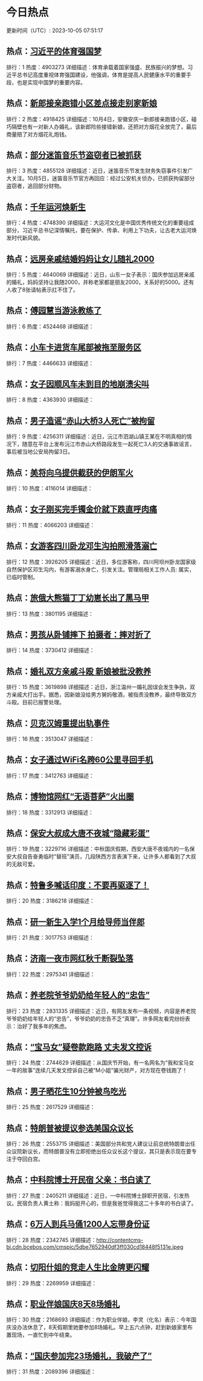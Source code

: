 # 今日热点

更新时间（UTC）: 2023-10-05 07:51:17

## 热点：[习近平的体育强国梦](https://cn.bing.com/search?q=习近平的体育强国梦)
排行：1
热度：4903273
详细描述：体育承载着国家强盛、民族振兴的梦想。习近平总书记高度重视体育强国建设，他强调，体育是提高人民健康水平的重要手段，也是实现中国梦的重要内容。

## 热点：[新郎接亲跑错小区差点接走别家新娘](https://cn.bing.com/search?q=新郎接亲跑错小区差点接走别家新娘)
排行：2
热度：4918425
详细描述：10月4日，安徽安庆一新郎接亲跑错小区，碰巧隔壁也有一对新人办婚礼，该新郎险些接错新娘，还把对方烟花全放完了，最后商量赔了对方烟花礼炮钱。

## 热点：[部分迷笛音乐节盗窃者已被抓获](https://cn.bing.com/search?q=部分迷笛音乐节盗窃者已被抓获)
排行：3
热度：4855128
详细描述：近日，迷笛音乐节发生财务失窃事件引发广大关注。10月5日，迷笛音乐节官方再回应：经过公安机关侦办，已抓获拘留部分盗窃者，追回部分财物。

## 热点：[千年运河焕新生](https://cn.bing.com/search?q=千年运河焕新生)
排行：4
热度：4748390
详细描述：大运河文化是中国优秀传统文化的重要组成部分，习近平总书记深情嘱托，要在保护、传承、利用上下功夫，让古老大运河焕发时代新风貌。

## 热点：[远房亲戚结婚妈妈让女儿随礼2000](https://cn.bing.com/search?q=远房亲戚结婚妈妈让女儿随礼2000)
排行：5
热度：4640069
详细描述：近日，山东一女子表示：国庆参加远房亲戚的婚礼，妈妈坚持让我随2000，并称老家都是朋友2000，关系好的5000。还有人收了8张请帖表示扛不住了。

## 热点：[傅园慧当游泳教练了](https://cn.bing.com/search?q=傅园慧当游泳教练了)
排行：6
热度：4524468
详细描述：

## 热点：[小车卡进货车尾部被拖至服务区](https://cn.bing.com/search?q=小车卡进货车尾部被拖至服务区)
排行：7
热度：4466633
详细描述：

## 热点：[女子因顺风车未到目的地崩溃尖叫](https://cn.bing.com/search?q=女子因顺风车未到目的地崩溃尖叫)
排行：8
热度：4363930
详细描述：

## 热点：[男子造谣“赤山大桥3人死亡”被拘留](https://cn.bing.com/search?q=男子造谣“赤山大桥3人死亡”被拘留)
排行：9
热度：4256311
详细描述：近日，沅江市泗湖山镇王某在不明真相的情况下，随意在平台上发布沅江市赤山大桥路段发生一起死亡3人的交通事故谣言，事后被当地公安局拘留3日。

## 热点：[美将向乌提供截获的伊朗军火](https://cn.bing.com/search?q=美将向乌提供截获的伊朗军火)
排行：10
热度：4116014
详细描述：

## 热点：[女子刚买完手镯金价就下跌直呼肉痛](https://cn.bing.com/search?q=女子刚买完手镯金价就下跌直呼肉痛)
排行：11
热度：4066203
详细描述：

## 热点：[女游客四川卧龙邓生沟拍照滑落溺亡](https://cn.bing.com/search?q=女游客四川卧龙邓生沟拍照滑落溺亡)
排行：12
热度：3926205
详细描述：近日，多位游客称，四川阿坝州卧龙国家级自然保护区邓生沟内，有游客溺水身亡，引发关注。管理局相关工作人员: 属实，已临时管制。

## 热点：[旅俄大熊猫丁丁幼崽长出了黑马甲](https://cn.bing.com/search?q=旅俄大熊猫丁丁幼崽长出了黑马甲)
排行：13
热度：3801195
详细描述：

## 热点：[男孩从卧铺摔下 拍摄者：摔对折了](https://cn.bing.com/search?q=男孩从卧铺摔下拍摄者：摔对折了)
排行：14
热度：3730412
详细描述：

## 热点：[婚礼双方亲戚斗殴 新娘被批没教养](https://cn.bing.com/search?q=婚礼双方亲戚斗殴新娘被批没教养)
排行：15
热度：3619898
详细描述：近日，浙江温州一婚礼因误会发生争执，双方亲戚大打出手。据悉，因新娘没给男方舅妈敬酒，被指责没教养，最终导致双方斗殴。目前已报警处理。

## 热点：[贝克汉姆重提出轨事件](https://cn.bing.com/search?q=贝克汉姆重提出轨事件)
排行：16
热度：3513047
详细描述：

## 热点：[女子通过WiFi名跨60公里寻回手机](https://cn.bing.com/search?q=女子通过WiFi名跨60公里寻回手机)
排行：17
热度：3412763
详细描述：

## 热点：[博物馆网红“无语菩萨”火出圈](https://cn.bing.com/search?q=博物馆网红“无语菩萨”火出圈)
排行：18
热度：3312913
详细描述：

## 热点：[保安大叔成大唐不夜城“隐藏彩蛋”](https://cn.bing.com/search?q=保安大叔成大唐不夜城“隐藏彩蛋”)
排行：19
热度：3229716
详细描述：中秋国庆假期，西安大唐不夜城内的一名保安大叔自告奋勇临时“替班”演员，几段陕西方言表演下来，让许多人都看到了大叔的无敌可爱。

## 热点：[特鲁多喊话印度：不要再驱逐了！](https://cn.bing.com/search?q=特鲁多喊话印度：不要再驱逐了！)
排行：20
热度：3186218
详细描述：

## 热点：[研一新生入学1个月给导师当伴郎](https://cn.bing.com/search?q=研一新生入学1个月给导师当伴郎)
排行：21
热度：3017753
详细描述：

## 热点：[济南一夜市网红秋千断裂坠落](https://cn.bing.com/search?q=济南一夜市网红秋千断裂坠落)
排行：22
热度：2975341
详细描述：

## 热点：[养老院爷爷奶奶给年轻人的“忠告”](https://cn.bing.com/search?q=养老院爷爷奶奶给年轻人的“忠告”)
排行：23
热度：2831335
详细描述：近日，有网友发布一条视频，内容是养老院爷爷奶奶给年轻人的“忠告”，爷爷奶奶的忠告不乏“真理”。许多网友看完纷纷表示：治好了我多年的焦虑。

## 热点：[“宝马女”疑卷款跑路 丈夫发文控诉](https://cn.bing.com/search?q=“宝马女”疑卷款跑路丈夫发文控诉)
排行：24
热度：2744629
详细描述：从国庆节开始，有一名网名为“我和宝马女一年的故事”连续几天发文控诉自己被“M小姐”骗光财产，对方现在卷钱跑了！

## 热点：[男子晒花生10分钟被鸟吃光](https://cn.bing.com/search?q=男子晒花生10分钟被鸟吃光)
排行：25
热度：2617529
详细描述：

## 热点：[特朗普被提议参选美国众议长](https://cn.bing.com/search?q=特朗普被提议参选美国众议长)
排行：26
热度：2553715
详细描述：美国部分共和党人建议让前总统特朗普出任众议院新议长，而特朗普没有立即拒绝出任众议长这个提议，其只是表示现在要专注于夺回白宫。

## 热点：[中科院博士开民宿 父亲：书白读了](https://cn.bing.com/search?q=中科院博士开民宿父亲：书白读了)
排行：27
热度：2405211
详细描述：近日，一中科院博士辞职开民宿，引发热议。民宿负责人黄土称：我妈挺开心的，但是我爸觉得我这二十多年的书白读了。

## 热点：[6万人到兵马俑1200人忘带身份证](https://cn.bing.com/search?q=6万人到兵马俑1200人忘带身份证)
排行：28
热度：2342745
详细描述：http://contentcms-bj.cdn.bcebos.com/cmspic/5dbe7652940df3ff030cd18448f5131e.jpeg

## 热点：[切阳什姐的竞走人生比金牌更闪耀](https://cn.bing.com/search?q=切阳什姐的竞走人生比金牌更闪耀)
排行：29
热度：2269959
详细描述：

## 热点：[职业伴娘国庆8天8场婚礼](https://cn.bing.com/search?q=职业伴娘国庆8天8场婚礼)
排行：30
热度：2168693
详细描述：作为职业伴娘，李灵（化名）表示：今年国庆没办法休息了，8天假期里她要参加8场婚礼。早上五六点钟，赶到新娘家里布置现场，一直忙到中午结束。

## 热点：[“国庆参加完23场婚礼，我破产了”](https://cn.bing.com/search?q=“国庆参加完23场婚礼，我破产了”)
排行：31
热度：2089396
详细描述：

